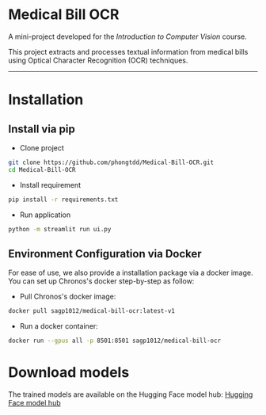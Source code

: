 # Medical Bill OCR

A mini-project developed for the *Introduction to Computer Vision* course.

This project extracts and processes textual information from medical bills using Optical Character Recognition (OCR) techniques.

---

# Installation

## Install via pip
- Clone project
```bash
git clone https://github.com/phongtdd/Medical-Bill-OCR.git
cd Medical-Bill-OCR
```
- Install requirement
```bash
pip install -r requirements.txt
```

- Run application
```bash
python -m streamlit run ui.py
```

## Environment Configuration via Docker
For ease of use, we also provide a installation package via a docker image. You can set up Chronos's docker step-by-step as follow:

- Pull Chronos's docker image:
```bash
docker pull sagp1012/medical-bill-ocr:latest-v1
```
- Run a docker container:
```bash
docker run --gpus all -p 8501:8501 sagp1012/medical-bill-ocr
```

# Download models
The trained models are available on the Hugging Face model hub: [Hugging Face model hub](https://huggingface.co/Sag1012/Medical_Bill_OCR)
